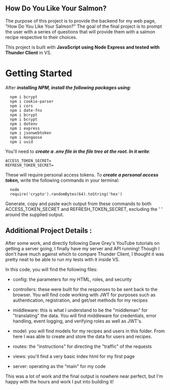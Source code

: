 ## How Do You Like Your Salmon? 

The purpose of this project is to provide the backend for my web page, "How Do You Like Your Salmon?" The goal of the final project is to prompt the user with a series of questions that will provide them with a salmon recipe respective to their choices. 

This project is built with **JavaScript using Node Express and tested with Thunder Client** in VS. 

# Getting Started

After **_installing NPM, install the following packages using_**:
  ```   
    npm i bcrypt
    npm i cookie-parser
    npm i cors
    npm i date-fns
    npm i bcrypt
    npm i bcrypt
    npm i dotenv
    npm i express
    npm i jsonwebtoken
    npm i mongoose
    npm i uuid
   ```
    
You'll need to **_create a .env file in the file tree at the root. In it write_**:
    
    ACCESS_TOKEN_SECRET=
    REFRESH_TOKEN_SECRET=
    
These will require personal access tokens. To **_create a personal access token,_** write the following commands in your terminal:
  ```
    node
    require('crypto').randomBytes(64).toString('hex')
  ```
Generate, copy and paste each output from these commands to both ACCESS_TOKEN_SECRET and REFRESH_TOKEN_SECRET, excluding the ' ' around the supplied output.
    
   
    
## Additional Project Details : 

After some work, and directly following Dave Grey's YouTube tutorials on getting a server going, I finally have my server and API running! Though I don't have much against which to compare Thunder Client, I thought it was pretty neat to be able to run my tests with it inside VS.

In this code, you will find the following files:

  - config: the parameters for my HTML, roles, and security
  
  - controllers: these were built for the responses to be sent back to the browser. You will find code working with JWT for purposes such as authentication, registration, and get/set methods for my recipes
  
  - middleware: this is what I understand to be the "middleman" for "translating" the data. You will find middleware for credentials, error handling, event logging, and verifying roles as well as JWT's. 
  
  - model: you will find models for my recipes and users in this folder. From here I was able to create and store the data for users and recipes. 

  - routes: the "instructions" for directing the "traffic" of the requests

  - views: you'll find a very basic index html for my first page

  - server: operating as the "main" for my code


This was a lot of work and the final output is nowhere near perfect, but I'm happy with the hours and work I put into building it! 
